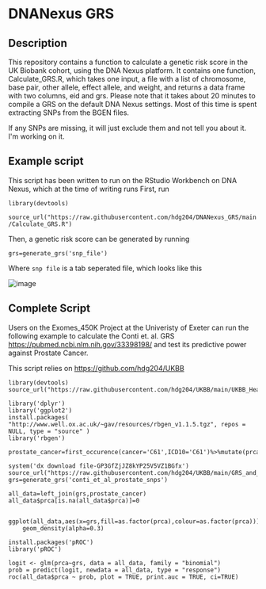 # DNANexus GRS

## Description

This repository contains a function to calculate a genetic risk score in the UK Biobank cohort, using the DNA Nexus platform. It contains one function, Calculate_GRS.R, which takes one input, a file with a list of chromosome, base pair, other allele, effect allele, and weight, and returns a data frame with two columns, eid and grs. Please note that it takes about 20 minutes to compile a GRS on the default DNA Nexus settings. Most of this time is spent extracting SNPs from the BGEN files.

If any SNPs are missing, it will just exclude them and not tell you about it. I'm working on it.

## Example script

This script has been written to run on the RStudio Workbench on DNA Nexus, which at the time of writing runs First, run

`library(devtools)`

`source_url("https://raw.githubusercontent.com/hdg204/DNANexus_GRS/main/Calculate_GRS.R")`

Then, a genetic risk score can be generated by running

`grs=generate_grs('snp_file')`

Where `snp file` is a tab seperated file, which looks like this

![image](https://user-images.githubusercontent.com/36624710/213706895-55a9471b-b85b-427d-997b-1306911b8c10.png)

## Complete Script

Users on the Exomes_450K Project at the Univeristy of Exeter can run the following example to calculate the Conti et. al. GRS https://pubmed.ncbi.nlm.nih.gov/33398198/ and test its predictive power against Prostate Cancer.

This script relies on https://github.com/hdg204/UKBB

```
library(devtools) 
source_url("https://raw.githubusercontent.com/hdg204/UKBB/main/UKBB_Health_Records_Public.R") 

library('dplyr')
library('ggplot2')
install.packages( "http://www.well.ox.ac.uk/~gav/resources/rbgen_v1.1.5.tgz", repos = NULL, type = "source" )
library('rbgen')

prostate_cancer=first_occurence(cancer='C61',ICD10='C61')%>%mutate(prca=1)

system('dx download file-GP3GfZjJZ8kYP25V5VZ1BGfx')
source_url("https://raw.githubusercontent.com/hdg204/UKBB/main/GRS_and_SNP_extraction.R") 
grs=generate_grs('conti_et_al_prostate_snps')

all_data=left_join(grs,prostate_cancer)
all_data$prca[is.na(all_data$prca)]=0


ggplot(all_data,aes(x=grs,fill=as.factor(prca),colour=as.factor(prca)))+
	geom_density(alpha=0.3)
	
install.packages('pROC')
library('pROC')
	
logit <- glm(prca~grs, data = all_data, family = "binomial")
prob = predict(logit, newdata = all_data, type = "response")
roc(all_data$prca ~ prob, plot = TRUE, print.auc = TRUE, ci=TRUE)
```
